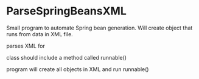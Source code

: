 # ParseSpringBeansXML

Small program to automate Spring bean generation. Will create object that runs from data in XML file.

parses XML for <bean id = "xxx"  class = "xxx">

class should include a method called runnable()

program will create all objects in XML and run runnable()
